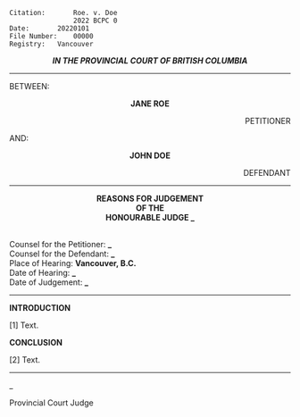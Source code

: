 	Citation:       Roe. v. Doe
                	2022 BCPC 0
	Date:		20220101
	File Number:	00000
	Registry:	Vancouver

<p align="center"><b><i>
				IN THE PROVINCIAL COURT OF BRITISH COLUMBIA
</b></i>

---

BETWEEN:
<p align="center"><b>		JANE ROE			</b>
<p align="right">		PETITIONER
<p>				AND:
<p align="center"><b>		JOHN DOE			</b>
<p align="right">		DEFENDANT

---
	
<p align="center"><b>		
				REASONS FOR JUDGEMENT
<br>				OF THE
<br>				HONOURABLE JUDGE _

</b>

<br>				Counsel for the Petitioner: **_**
<br>				Counsel for the Defendant: **_**
<br>				Place of Hearing: **Vancouver, B.C.**
<br>				Date of Hearing: **_**
<br>				Date of Judgement: **_**

---

**INTRODUCTION**

[1] Text.

**CONCLUSION**

[2] Text.
	
---

_
	
Provincial Court Judge
